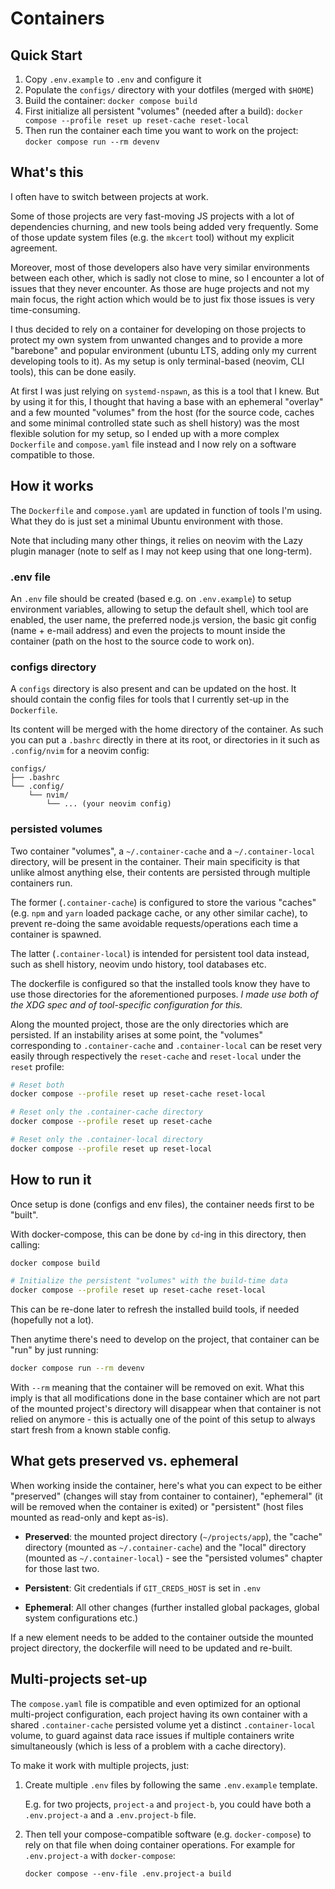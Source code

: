 # Containers

## Quick Start

1. Copy `.env.example` to `.env` and configure it
2. Populate the `configs/` directory with your dotfiles (merged with `$HOME`)
3. Build the container: `docker compose build`
4. First initialize all persistent "volumes" (needed after a build):
   `docker compose --profile reset up reset-cache reset-local`
5. Then run the container each time you want to work on the project:
   `docker compose run --rm devenv`

## What's this

I often have to switch between projects at work.

Some of those projects are very fast-moving JS projects with a lot of
dependencies churning, and new tools being added very frequently. Some of those
update system files (e.g. the `mkcert` tool) without my explicit agreement.

Moreover, most of those developers also have very similar environments between
each other, which is sadly not close to mine, so I encounter a lot of issues
that they never encounter. As those are huge projects and not my main focus, the
right action which would be to just fix those issues is very time-consuming.

I thus decided to rely on a container for developing on those projects to
protect my own system from unwanted changes and to provide a more "barebone"
and popular environment (ubuntu LTS, adding only my current developing tools to
it).
As my setup is only terminal-based (neovim, CLI tools), this can be done
easily.

At first I was just relying on `systemd-nspawn`, as this is a tool that I knew.
But by using it for this, I thought that having a base with an ephemeral
"overlay" and a few mounted "volumes" from the host (for the source code, caches
and some minimal controlled state such as shell history) was the most flexible
solution for my setup, so I ended up with a more complex `Dockerfile`
and `compose.yaml` file instead and I now rely on a software compatible to
those.

## How it works

The `Dockerfile` and `compose.yaml` are updated in function of tools I'm using.
What they do is just set a minimal Ubuntu environment with those.

Note that including many other things, it relies on neovim with the Lazy plugin
manager (note to self as I may not keep using that one long-term).

### .env file

An `.env` file should be created (based e.g. on `.env.example`) to setup
environment variables, allowing to setup the default shell, which tool are
enabled, the user name, the preferred node.js version, the basic git config
(name + e-mail address) and even the projects to mount inside the container
(path on the host to the source code to work on).

### configs directory

A `configs` directory is also present and can be updated on the host. It should
contain the config files for tools that I currently set-up in the `Dockerfile`.

Its content will be merged with the home directory of the container. As such you
can put a `.bashrc` directly in there at its root, or directories in it such as
`.config/nvim` for a neovim config:
```
configs/
├── .bashrc
└── .config/
    └── nvim/
        └── ... (your neovim config)
```

### persisted volumes

Two container "volumes", a `~/.container-cache` and a `~/.container-local`
directory, will be present in the container.
Their main specificity is that unlike almost anything else, their contents are
persisted through multiple containers run.

The former (`.container-cache`) is configured to store the various "caches"
(e.g. `npm` and `yarn` loaded package cache, or any other similar cache), to
prevent re-doing the same avoidable requests/operations each time a container is
spawned.

The latter (`.container-local`) is intended for persistent tool data instead,
such as shell history, neovim undo history, tool databases etc.

The dockerfile is configured so that the installed tools know they have to use
those directories for the aforementioned purposes.
_I made use both of the XDG spec and of tool-specific configuration for this._

Along the mounted project, those are the only directories which are persisted.
If an instability arises at some point, the "volumes" corresponding to
`.container-cache` and `.container-local` can be reset very easily through
respectively the `reset-cache` and `reset-local` under the `reset` profile:
```sh
# Reset both
docker compose --profile reset up reset-cache reset-local

# Reset only the .container-cache directory
docker compose --profile reset up reset-cache

# Reset only the .container-local directory
docker compose --profile reset up reset-local
```

## How to run it

Once setup is done (configs and env files), the container needs first to be
"built".

With docker-compose, this can be done by `cd`-ing in this directory, then
calling:
```sh
docker compose build

# Initialize the persistent "volumes" with the build-time data
docker compose --profile reset up reset-cache reset-local
```

This can be re-done later to refresh the installed build tools, if needed
(hopefully not a lot).

Then anytime there's need to develop on the project, that container can be
"run" by just running:
```sh
docker compose run --rm devenv
```

With `--rm` meaning that the container will be removed on exit. What this imply
is that all modifications done in the base container which are not part of the
mounted project's directory will disappear when that container is not
relied on anymore - this is actually one of the point of this setup to always
start fresh from a known stable config.

## What gets preserved vs. ephemeral

When working inside the container, here's what you can expect to be either
"preserved" (changes will stay from container to container), "ephemeral" (it will
be removed when the container is exited) or "persistent" (host files mounted as
read-only and kept as-is).

- **Preserved**: the mounted project directory (`~/projects/app`), the
  "cache" directory (mounted as `~/.container-cache`) and the "local" directory
  (mounted as `~/.container-local`) - see the "persisted volumes" chapter for
  those last two.

- **Persistent**: Git credentials if `GIT_CREDS_HOST` is set in `.env`

- **Ephemeral**: All other changes (further installed global packages, global
  system configurations etc.)

If a new element needs to be added to the container outside the mounted project
directory, the dockerfile will need to be updated and re-built.

## Multi-projects set-up

The `compose.yaml` file is compatible and even optimized for an optional
multi-project configuration, each project having its own container with a shared
`.container-cache` persisted volume yet a distinct `.container-local` volume,
to guard against data race issues if multiple containers write simultaneously
(which is less of a problem with a cache directory).

To make it work with multiple projects, just:

1.  Create multiple `.env` files by following the same `.env.example` template.

    E.g. for two projects, `project-a` and  `project-b`, you could have both
    a `.env.project-a` and a `.env.project-b` file.

2.  Then tell your compose-compatible software (e.g. `docker-compose`) to rely
    on that file when doing container operations. For example for
    `.env.project-a` with `docker-compose`:
    ```
    docker compose --env-file .env.project-a build
    ```
